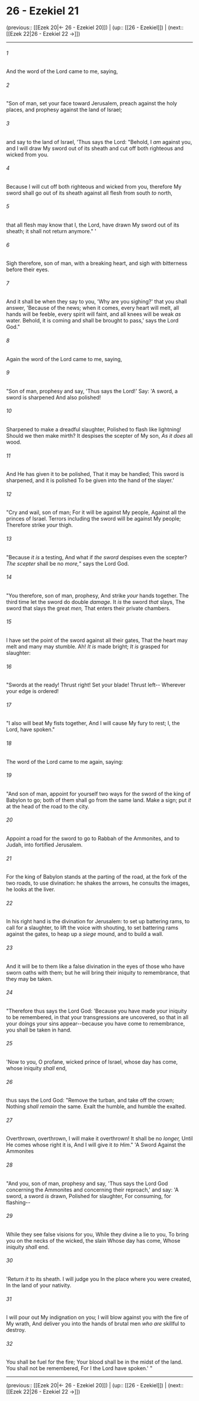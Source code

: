 # 26 - Ezekiel 21

(previous:: [[Ezek 20|← 26 - Ezekiel 20]]) | (up:: [[26 - Ezekiel]]) | (next:: [[Ezek 22|26 - Ezekiel 22 →]])

***


###### 1 
And the word of the Lord came to me, saying, 

###### 2 
"Son of man, set your face toward Jerusalem, preach against the holy places, and prophesy against the land of Israel; 

###### 3 
and say to the land of Israel, 'Thus says the Lord: "Behold, I _am_ against you, and I will draw My sword out of its sheath and cut off both righteous and wicked from you. 

###### 4 
Because I will cut off both righteous and wicked from you, therefore My sword shall go out of its sheath against all flesh from south _to_ north, 

###### 5 
that all flesh may know that I, the Lord, have drawn My sword out of its sheath; it shall not return anymore." ' 

###### 6 
Sigh therefore, son of man, with a breaking heart, and sigh with bitterness before their eyes. 

###### 7 
And it shall be when they say to you, 'Why are you sighing?' that you shall answer, 'Because of the news; when it comes, every heart will melt, all hands will be feeble, every spirit will faint, and all knees will be weak _as_ water. Behold, it is coming and shall be brought to pass,' says the Lord God." 

###### 8 
Again the word of the Lord came to me, saying, 

###### 9 
"Son of man, prophesy and say, 'Thus says the Lord!' Say: 'A sword, a sword is sharpened And also polished! 

###### 10 
Sharpened to make a dreadful slaughter, Polished to flash like lightning! Should we then make mirth? It despises the scepter of My son, _As it does_ all wood. 

###### 11 
And He has given it to be polished, That it may be handled; This sword is sharpened, and it is polished To be given into the hand of the slayer.' 

###### 12 
"Cry and wail, son of man; For it will be against My people, Against all the princes of Israel. Terrors including the sword will be against My people; Therefore strike _your_ thigh. 

###### 13 
"Because _it is_ a testing, And what if _the sword_ despises even the scepter? _The scepter_ shall be no _more,_" says the Lord God. 

###### 14 
"You therefore, son of man, prophesy, And strike _your_ hands together. The third time let the sword do double _damage._ It _is_ the sword _that_ slays, The sword that slays the great _men,_ That enters their private chambers. 

###### 15 
I have set the point of the sword against all their gates, That the heart may melt and many may stumble. Ah! _It is_ made bright; _It is_ grasped for slaughter: 

###### 16 
"Swords at the ready! Thrust right! Set your blade! Thrust left-- Wherever your edge is ordered! 

###### 17 
"I also will beat My fists together, And I will cause My fury to rest; I, the Lord, have spoken." 

###### 18 
The word of the Lord came to me again, saying: 

###### 19 
"And son of man, appoint for yourself two ways for the sword of the king of Babylon to go; both of them shall go from the same land. Make a sign; put _it_ at the head of the road to the city. 

###### 20 
Appoint a road for the sword to go to Rabbah of the Ammonites, and to Judah, into fortified Jerusalem. 

###### 21 
For the king of Babylon stands at the parting of the road, at the fork of the two roads, to use divination: he shakes the arrows, he consults the images, he looks at the liver. 

###### 22 
In his right hand is the divination for Jerusalem: to set up battering rams, to call for a slaughter, to lift the voice with shouting, to set battering rams against the gates, to heap up a _siege_ mound, and to build a wall. 

###### 23 
And it will be to them like a false divination in the eyes of those who have sworn oaths with them; but he will bring their iniquity to remembrance, that they may be taken. 

###### 24 
"Therefore thus says the Lord God: 'Because you have made your iniquity to be remembered, in that your transgressions are uncovered, so that in all your doings your sins appear--because you have come to remembrance, you shall be taken in hand. 

###### 25 
'Now to you, O profane, wicked prince of Israel, whose day has come, whose iniquity _shall_ end, 

###### 26 
thus says the Lord God: "Remove the turban, and take off the crown; Nothing _shall remain_ the same. Exalt the humble, and humble the exalted. 

###### 27 
Overthrown, overthrown, I will make it overthrown! It shall be no _longer,_ Until He comes whose right it is, And I will give it _to_ _Him_." 'A Sword Against the Ammonites 

###### 28 
"And you, son of man, prophesy and say, 'Thus says the Lord God concerning the Ammonites and concerning their reproach,' and say: 'A sword, a sword _is_ drawn, Polished for slaughter, For consuming, for flashing-- 

###### 29 
While they see false visions for you, While they divine a lie to you, To bring you on the necks of the wicked, the slain Whose day has come, Whose iniquity _shall_ end. 

###### 30 
'Return _it_ to its sheath. I will judge you In the place where you were created, In the land of your nativity. 

###### 31 
I will pour out My indignation on you; I will blow against you with the fire of My wrath, And deliver you into the hands of brutal men _who are_ skillful to destroy. 

###### 32 
You shall be fuel for the fire; Your blood shall be in the midst of the land. You shall not be remembered, For I the Lord have spoken.' "

***

(previous:: [[Ezek 20|← 26 - Ezekiel 20]]) | (up:: [[26 - Ezekiel]]) | (next:: [[Ezek 22|26 - Ezekiel 22 →]])
